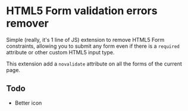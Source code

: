 HTML5 Form validation errors remover
====================================

Simple (really, it's 1 line of JS) extension to remove HTML5 Form constraints,
allowing you to submit any form even if there is a `required` attribute or other custom HTML5 input type.

This extension add a `novalidate` attribute on all the forms of the current page.

Todo
----

- Better icon
